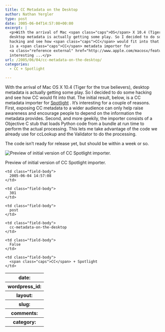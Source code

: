 ```yaml
---
title: CC Metadata on the Desktop
author: Nathan Yergler
type: post
date: 2005-06-04T14:57:08+00:00
excerpt: |
  <p>With the arrival of Mac <span class="caps">OS</span> X 10.4 (Tiger for the true believers),
  desktop metadata is actually getting some play. So I decided to do some
  hacking and see how <span class="caps">CC</span> would fit into that. The initial result, below,
  is a <span class="caps">CC</span> metadata importer for
  <a class="reference external" href="http://www.apple.com/macosx/features/spotlight/">Spotlight</a>. It’s
  interesting ...</p>
url: /2005/06/04/cc-metadata-on-the-desktop/
categories:
  - CC + Spotlight

---
```

With the arrival of Mac <span class="caps">OS</span> X 10.4 (Tiger for the true believers), desktop metadata is actually getting some play. So I decided to do some hacking and see how <span class="caps">CC</span> would fit into that. The initial result, below, is a <span class="caps">CC</span> metadata importer for [Spotlight][1] . It’s interesting for a couple of reasons. First, exposing <span class="caps">CC</span> metadata to a wider audience can only help raise awareness and encourage people to depend on the information the metadata provides. Second, and more geekily, the importer consists of a Objective C stub that loads Python code from a bundle at run time to perform the actual processing. This lets me take advantage of the code we already use for ccLookup and the Validator to do the processing.

The code isn’t ready for release yet, but should be within a week or so.

<div class="figure align-center">
  <img alt="Preview of initial version of CC Spotlight importer." src="http://yergler.net/blog/images/cc_mp3_info.jpg" />

  <p class="caption">
    Preview of initial version of <span class="caps">CC</span> Spotlight importer.
  </p>
</div>

<table class="docutils field-list" frame="void" rules="none">
  <col class="field-name" /> <col class="field-body" /> <tr class="field">
    <th class="field-name">
      date:
    </th>

    <td class="field-body">
      2005-06-04 14:57:08
    </td>
  </tr>

  <tr class="field">
    <th class="field-name">
      wordpress_id:
    </th>

    <td class="field-body">
      301
    </td>
  </tr>

  <tr class="field">
    <th class="field-name">
      layout:
    </th>

    <td class="field-body">
      post
    </td>
  </tr>

  <tr class="field">
    <th class="field-name">
      slug:
    </th>

    <td class="field-body">
      cc-metadata-on-the-desktop
    </td>
  </tr>

  <tr class="field">
    <th class="field-name">
      comments:
    </th>

    <td class="field-body">
      False
    </td>
  </tr>

  <tr class="field">
    <th class="field-name">
      category:
    </th>

    <td class="field-body">
      <span class="caps">CC</span> + Spotlight
    </td>
  </tr>
</table>

 [1]: http://www.apple.com/macosx/features/spotlight/